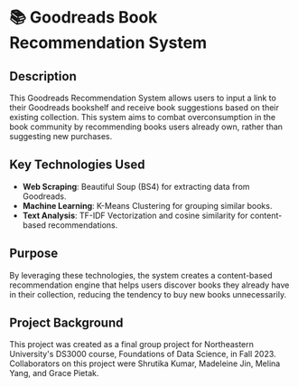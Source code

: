 # 📚 Goodreads Book Recommendation System

## Description

This Goodreads Recommendation System allows users to input a link to their Goodreads bookshelf and receive book suggestions based on their existing collection. This system aims to combat overconsumption in the book community by recommending books users already own, rather than suggesting new purchases.

## Key Technologies Used

- **Web Scraping**: Beautiful Soup (BS4) for extracting data from Goodreads.
- **Machine Learning**: K-Means Clustering for grouping similar books.
- **Text Analysis**: TF-IDF Vectorization and cosine similarity for content-based recommendations.

## Purpose

By leveraging these technologies, the system creates a content-based recommendation engine that helps users discover books they already have in their collection, reducing the tendency to buy new books unnecessarily.

## Project Background

This project was created as a final group project for Northeastern University's DS3000 course, Foundations of Data Science, in Fall 2023. Collaborators on this project were Shrutika Kumar, Madeleine Jin, Melina Yang, and Grace Pietak.
